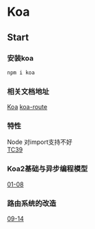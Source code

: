# Koa

## Start

### 安装koa

```bash
npm i koa
```

### 相关文档地址

[Koa](https://koajs.com/#request) [koa-route](https://www.npmjs.com/package/koa-route)

### 特性

Node 对import支持不好<br>
[TC39](https://github.com/tc39)

### Koa2基础与异步编程模型

[01-08](./docs/01.md)

### 路由系统的改造

[09-14](./docs/02.md)
